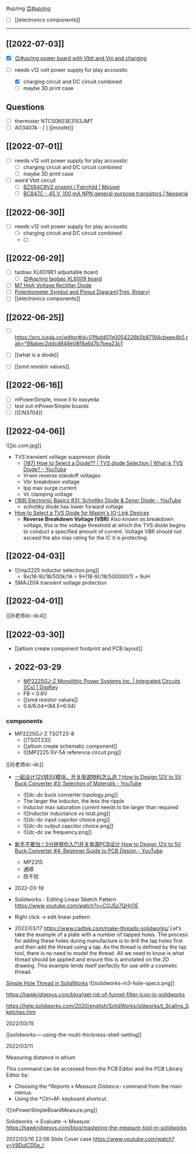 #up/mg
[😊#up/mg](https://47.111.95.20:6001/user/1/md?prefill=%23up%2Fmg)

- [ ] [[electronics components]]

------------------------------------------------


## [[2022-07-03]]
- [x] [😊#up/mg power board with Vbtt and Vin and charging](https://47.111.95.20:6001/user/1/md?prefill=%23up%2Fmg%20power%20board%20with%20Vbtt%20and%20Vin%20and%20charging)

- [ ] needs v12 volt power supply for play accoustic  
	- [x] charging circuit and DC circuit combined
	- [ ] maybe 3D print case
	
## Questions
- [ ] thermister NTCS0603E3153JMT
- [ ] AO3407A 
		- [ ] [[mosfet]]

[[2022-07-01]]
-------------------------
- [ ] needs v12 volt power supply for play accoustic  
	- [ ] charging circuit and DC circuit combined
	- [ ] maybe 3D print case
- [ ] weird Vbtt circuit
	- [ ] [BZX84C8V2 onsemi / Fairchild | Mouser](https://www.mouser.com/ProductDetail/onsemi-Fairchild/BZX84C8V2?qs=SSucg2PyLi5Gt4H3%2F6Pdmw%3D%3D)
	- [ ] [BC847C - 45 V, 100 mA NPN general-purpose transistors | Nexperia](https://www.nexperia.com/products/bipolar-transistors/general-purpose-and-low-vcesat-bipolar-transistors/single-bipolar-transistors/single-bipolar-transistors-100-v/BC847C.html)

[[2022-06-30]]
-------------------------
- [ ] needs v12 volt power supply for play accoustic  
	- [ ] charging circuit and DC circuit combined
	- [ ] 


[[2022-06-29]]
-------------------------
- [ ] taobao XL6019E1 adjustable board
	- [ ] [😊#up/mg taobao XL6009 board](https://47.111.95.20:6001/user/1/md?prefill=%23up%2Fmg%20taobao%20XL6009%20board)
- [ ] [M7 High Voltage Rectifier Diode](https://components101.com/diodes/m7-high-voltage-rectifier-diode#:~:text=The%20M7%20is%20a%20high,supplies%20and%20other%20electronic%20appliances.)
- [ ] [Potentiometer Symbol and Pinout Diagram(Trim, Rotary)](https://www.etechnophiles.com/potentiometer-symbol-pinout/)
- [ ] [[electronics components]]

[[2022-06-25]]
--------------------------
- [ ] https://pro.lceda.cn/editor#id=01fbdd07e0054226b5b87194cbeee4b5,tab=*98abec2ddcd846e08f8a6d7b7bea23c1
- [ ] [[what is a diode]]
- [ ] [[smd resistor values]]


## [[2022-06-16]]
- [ ] mPowerSimple, move it to easyeda
- [ ] test out mPowerSimple boards
- [ ] [[CN3704]]

## [[2022-04-06]]

![[jlc.com.jpg]]

- TVS transient voltage suppressor diode
	- [(187) How to Select a Diode?? | TVS diode Selection | What is TVS Diode? - YouTube](https://www.youtube.com/watch?v=d6jllSmmwkE)
	- Vrwm reverse standoff voltages
	- Vbr breakdown voltage
	- Ipp max surge current
	- Vc clamping voltage
- [(188) Electronic Basics #31: Schottky Diode & Zener Diode - YouTube](https://www.youtube.com/watch?v=GtH8lAzQf2A)
	- schottky diode has lower forward voltage
- [How to Select a TVS Diode for Maxim's IO-Link Devices](https://www.maximintegrated.com/en/design/technical-documents/app-notes/6/6965.html)
	- **Reverse Breakdown Voltage (VBR)**  Also known as breakdown voltage, this is the voltage threshold at which the TVS diode begins to conduct a specified amount of current. Voltage VBR should not exceed the abs max rating for the IC it is protecting.

## [[2022-04-03]]
- ![[mp2225 inductor selection.png]]
	- 9x(18-9)/18/500k/1A = 9*(18-9)/18/500000/1) = 9uH
- SMAJ20A transient voltage protection


## [[2022-04-01]]

[[孙老师dc-dc4]]


## [[2022-03-30]]
- [[altium create component footprint and PCB layout]]

- ## 2022-03-29
	- [MP2225GJ-Z Monolithic Power Systems Inc. | Integrated Circuits (ICs) | DigiKey](https://www.digikey.com/en/products/detail/monolithic-power-systems-inc/MP2225GJ-Z/7361392)
	- FB = 0.6V
	- [[smd resistor values]]
	- 0.6/6.04*(84.5+6.04)

### components
- MP2225GJ-Z TSOT23-8
	- [[TSOT23]]
	- [[altium create schematic component]]
	- ![[MP2225 5V-5A reference circuit.png]]

[[孙老师dc-dc]]

- [一起设计12V转5V模块，开关电源物料怎么选？How to Design 12V to 5V Buck Converter #3: Selection of Materials - YouTube](https://www.youtube.com/watch?v=hwi66PWVf_I)
	- ![[dc-dc buck converter topology.png]]
	- The larger the inductor, the less the ripple
	- Inductor max saturation current needs to be larger than required
	- ![[Inductor inductance vs Istat.png]]
	- ![[dc-dc input capcitor choice.png]]
	- ![[dc-dc output capcitor choice.png]]
	- ![[dc-dc sw frequency.png]]

- [新手不要怕！5分钟带你入门开关电源PCB设计 How to Design 12V to 5V Buck Converter #4: Beginner Guide to PCB Design - YouTube](https://www.youtube.com/watch?v=W3furVRQ9UQ&list=PLBpCr1fi_kFbyh0TMSjQk9jeb3ThH9svX&index=4)
	- MP2315
	- 通顺
	- 防干扰


- 2022-03-19
- Solidworks - Editing Linear Sketch Pattern https://www.youtube.com/watch?v=COJ5z7QHrOE
 - Right click -> edit linear pattern


- 2022/03/17
https://www.cadtek.com/make-threads-solidworks/
		Let’s take the example of a plate with a number of tapped holes. The process for adding these holes during manufacture is to drill the tap holes first and then add the thread using a tap. As the thread is defined by the tap tool, there is no need to model the thread. All we need to know is what thread should be applied and ensure this is annotated on the 2D drawing. This example lends itself perfectly for use with a cosmetic thread.
	
[Simple Hole Thread in SolidWorks](https://www.youtube.com/watch?v=fV1dvy3C7Xw)
![[solidworks-m3-hole-specs.png]]

https://hawkridgesys.com/blog/get-rid-of-funnel-filter-icon-in-solidworks

https://help.solidworks.com/2020/english/SolidWorks/sldworks/t_Scaling_Sketches.htm


2022/03/15

[[solidworks-–-using-the-multi-thickness-shell-setting]]

2022/03/11

Measuring distance in altium

This command can be accessed from the PCB Editor and the PCB Library Editor by:

-   Choosing the **Reports » Measure Distance*- command from the main menus.
-   Using the **Ctrl+M*- keyboard shortcut.

![[mPowerSImpleBoardMeasure.png]]

Solidworks -> Evaluate -> Measure
https://hawkridgesys.com/blog/mastering-the-measure-tool-in-solidworks

2022/03/10 22:06
Slide Cover case
https://www.youtube.com/watch?v=V9DulCD5e_I

